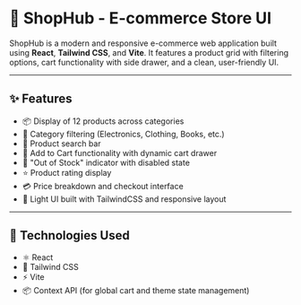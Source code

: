 # 🛒 ShopHub - E-commerce Store UI

ShopHub is a modern and responsive e-commerce web application built using **React**, **Tailwind CSS**, and **Vite**. It features a product grid with filtering options, cart functionality with side drawer, and a clean, user-friendly UI.

---

## ✨ Features

- 📦 Display of 12 products across categories
- 🎯 Category filtering (Electronics, Clothing, Books, etc.)
- 🔎 Product search bar
- 🛒 Add to Cart functionality with dynamic cart drawer
- 🚫 "Out of Stock" indicator with disabled state
- ⭐ Product rating display
- 💳 Price breakdown and checkout interface
- 🌙 Light UI built with TailwindCSS and responsive layout

---

## 🧩 Technologies Used

- ⚛️ React
- 💨 Tailwind CSS
- ⚡ Vite
- 📦 Context API (for global cart and theme state management)
